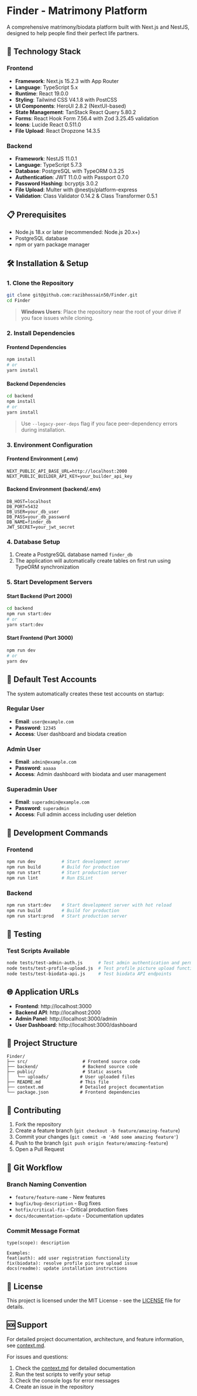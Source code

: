 # Finder - Matrimony Platform

A comprehensive matrimony/biodata platform built with Next.js and NestJS, designed to help people find their perfect life partners.

## 🚀 Technology Stack

### Frontend
- **Framework**: Next.js 15.2.3 with App Router
- **Language**: TypeScript 5.x
- **Runtime**: React 19.0.0
- **Styling**: Tailwind CSS V4.1.8 with PostCSS
- **UI Components**: HeroUI 2.8.2 (NextUI-based)
- **State Management**: TanStack React Query 5.80.2
- **Forms**: React Hook Form 7.56.4 with Zod 3.25.45 validation
- **Icons**: Lucide React 0.511.0
- **File Upload**: React Dropzone 14.3.5

### Backend
- **Framework**: NestJS 11.0.1
- **Language**: TypeScript 5.7.3
- **Database**: PostgreSQL with TypeORM 0.3.25
- **Authentication**: JWT 11.0.0 with Passport 0.7.0
- **Password Hashing**: bcryptjs 3.0.2
- **File Upload**: Multer with @nestjs/platform-express
- **Validation**: Class Validator 0.14.2 & Class Transformer 0.5.1

## 📋 Prerequisites

- Node.js 18.x or later (recommended: Node.js 20.x+)
- PostgreSQL database
- npm or yarn package manager

## 🛠️ Installation & Setup

### 1. Clone the Repository
```bash
git clone git@github.com:razibhossain50/Finder.git
cd Finder
```

> **Windows Users**: Place the repository near the root of your drive if you face issues while cloning.

### 2. Install Dependencies

#### Frontend Dependencies
```bash
npm install
# or
yarn install
```

#### Backend Dependencies
```bash
cd backend
npm install
# or
yarn install
```

> Use `--legacy-peer-deps` flag if you face peer-dependency errors during installation.

### 3. Environment Configuration

#### Frontend Environment (.env)
```env
NEXT_PUBLIC_API_BASE_URL=http://localhost:2000
NEXT_PUBLIC_BUILDER_API_KEY=your_builder_api_key
```

#### Backend Environment (backend/.env)
```env
DB_HOST=localhost
DB_PORT=5432
DB_USER=your_db_user
DB_PASS=your_db_password
DB_NAME=finder_db
JWT_SECRET=your_jwt_secret
```

### 4. Database Setup
1. Create a PostgreSQL database named `finder_db`
2. The application will automatically create tables on first run using TypeORM synchronization

### 5. Start Development Servers

#### Start Backend (Port 2000)
```bash
cd backend
npm run start:dev
# or
yarn start:dev
```

#### Start Frontend (Port 3000)
```bash
npm run dev
# or
yarn dev
```

## 🎯 Default Test Accounts

The system automatically creates these test accounts on startup:

### Regular User
- **Email**: `user@example.com`
- **Password**: `12345`
- **Access**: User dashboard and biodata creation

### Admin User
- **Email**: `admin@example.com`
- **Password**: `aaaaa`
- **Access**: Admin dashboard with biodata and user management

### Superadmin User
- **Email**: `superadmin@example.com`
- **Password**: `superadmin`
- **Access**: Full admin access including user deletion

## 🔧 Development Commands

### Frontend
```bash
npm run dev          # Start development server
npm run build        # Build for production
npm run start        # Start production server
npm run lint         # Run ESLint
```

### Backend
```bash
npm run start:dev    # Start development server with hot reload
npm run build        # Build for production
npm run start:prod   # Start production server
```

## 🧪 Testing

### Test Scripts Available
```bash
node tests/test-admin-auth.js      # Test admin authentication and permissions
node tests/test-profile-upload.js  # Test profile picture upload functionality
node tests/test-biodata-api.js     # Test biodata API endpoints
```

## 🌐 Application URLs

- **Frontend**: http://localhost:3000
- **Backend API**: http://localhost:2000
- **Admin Panel**: http://localhost:3000/admin
- **User Dashboard**: http://localhost:3000/dashboard

## 📁 Project Structure

```
Finder/
├── src/                     # Frontend source code
├── backend/                 # Backend source code
├── public/                  # Static assets
│   └── uploads/            # User uploaded files
├── README.md               # This file
├── context.md              # Detailed project documentation
└── package.json            # Frontend dependencies
```

## 🤝 Contributing

1. Fork the repository
2. Create a feature branch (`git checkout -b feature/amazing-feature`)
3. Commit your changes (`git commit -m 'Add some amazing feature'`)
4. Push to the branch (`git push origin feature/amazing-feature`)
5. Open a Pull Request

## 📝 Git Workflow

### Branch Naming Convention
- `feature/feature-name` - New features
- `bugfix/bug-description` - Bug fixes
- `hotfix/critical-fix` - Critical production fixes
- `docs/documentation-update` - Documentation updates

### Commit Message Format
```
type(scope): description

Examples:
feat(auth): add user registration functionality
fix(biodata): resolve profile picture upload issue
docs(readme): update installation instructions
```

## 📄 License

This project is licensed under the MIT License - see the [LICENSE](LICENSE) file for details.

## 🆘 Support

For detailed project documentation, architecture, and feature information, see [context.md](context.md).

For issues and questions:
1. Check the [context.md](context.md) for detailed documentation
2. Run the test scripts to verify your setup
3. Check the console logs for error messages
4. Create an issue in the repository